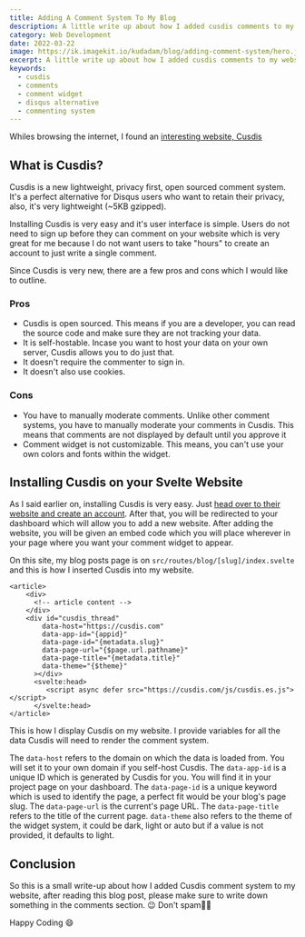 ```yaml
---
title: Adding A Comment System To My Blog
description: A little write up about how I added cusdis comments to my website
category: Web Development
date: 2022-03-22
image: https://ik.imagekit.io/kudadam/blog/adding-comment-system/hero.jpg
excerpt: A little write up about how I added cusdis comments to my website
keywords: 
  - cusdis
  - comments
  - comment widget
  - disqus alternative
  - commenting system
---
```


<p class="intro">
    Whiles browsing the internet, I found an <a href="https://cusdis.com/" target="_blank">interesting website, Cusdis</a>
</p>

## What is Cusdis?

Cusdis is a new lightweight, privacy first, open sourced comment system. It's a perfect alternative for Disqus users who want to retain their privacy, also, it's very lightweight (~5KB gzipped).

Installing Cusdis is very easy and it's user interface is simple. Users do not need to sign up before they can comment on your website which is very great for me because I do not want users to take "hours" to create an account to just write a single comment.

Since Cusdis is very new, there are a few pros and cons which I would like to outline.

### Pros

* Cusdis is open sourced. This means if you are a developer, you can read the source code and make sure they are not tracking your data.
* It is self-hostable. 
  Incase you want to host your data on your own server, Cusdis allows you to do just that.
*  It doesn't require the commenter to sign in. 
*  It doesn't also use cookies.

### Cons

* You have to manually moderate comments.
Unlike other comment systems, you have to manually moderate your comments in Cusdis. This means that comments are not displayed by default until you approve it
* Comment widget is not customizable.
This means, you can't use your own colors and fonts within the widget.


## Installing Cusdis on your Svelte Website

As I said earlier on, installing Cusdis is very easy. Just [head over to their website and create an account](https://cusdis.com/). After that, you will be redirected to your dashboard which will allow you to add a new website. After adding the website, you will be given an embed code which you will place wherever in your page where you want your comment widget to appear.

On this site, my blog posts page is on `src/routes/blog/[slug]/index.svelte` and this is how I inserted Cusdis into my website.

```svelte
<article>
	<div>
	  <!-- article content -->
	</div>
	<div id="cusdis_thread"
		data-host="https://cusdis.com"
		data-app-id="{appid}"
		data-page-id="{metadata.slug}"
		data-page-url="{$page.url.pathname}"
		data-page-title="{metadata.title}"
		data-theme="{$theme}"
	  ></div>
	  <svelte:head>
	     <script async defer src="https://cusdis.com/js/cusdis.es.js"></script>
	  </svelte:head>
</article>
```

This is how I display Cusdis on my website. I provide variables for all the data Cusdis will need to render the comment system.

The `data-host` refers to the domain on which the data is loaded from. You will set it to your own domain if you self-host Cusdis.  The `data-app-id` is a unique ID which is generated by Cusdis for you. You will find it in your project page on your dashboard. The `data-page-id` is a unique keyword which is used to identify the page, a perfect fit would be your blog's page slug. The `data-page-url` is the current's page URL. The `data-page-title` refers to the title of the current page. `data-theme` also refers to the theme of the widget system, it could be dark, light or auto but if a value is not provided, it defaults to light.

## Conclusion

So this is a small write-up about how I added Cusdis comment system to my website, after reading this blog post, please make sure to write down something in the comments section. :wink:
Don't spam:guardsman:


Happy Coding :smile: 
